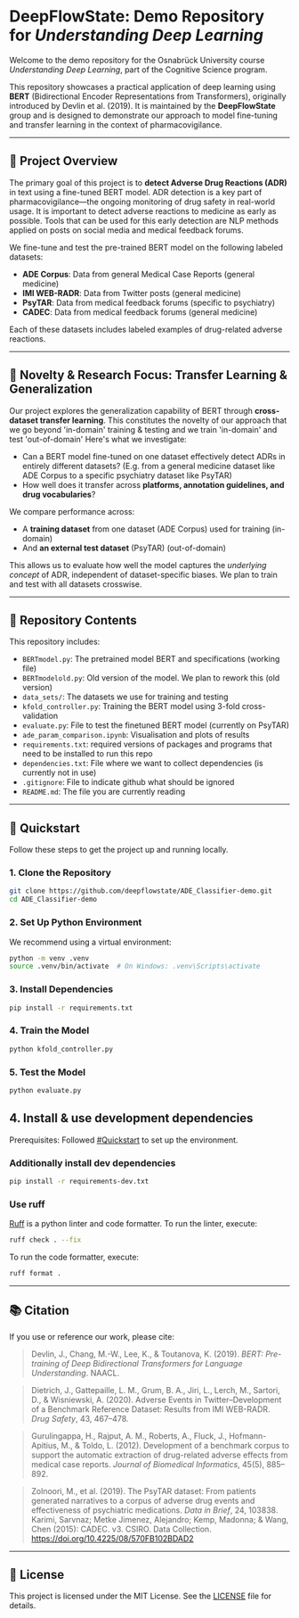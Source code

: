 
# DeepFlowState: Demo Repository for *Understanding Deep Learning*

Welcome to the demo repository for the Osnabrück University course *Understanding Deep Learning*, part of the Cognitive Science program.

This repository showcases a practical application of deep learning using **BERT** (Bidirectional Encoder Representations from Transformers), originally introduced by Devlin et al. (2019). It is maintained by the **DeepFlowState** group and is designed to demonstrate our approach to model fine-tuning and transfer learning in the context of pharmacovigilance.

---

## 🧠 Project Overview

The primary goal of this project is to **detect Adverse Drug Reactions (ADR)** in text using a fine-tuned BERT model. ADR detection is a key part of pharmacovigilance—the ongoing monitoring of drug safety in real-world usage. It is important to detect adverse reactions to medicine as early as possible. Tools that can be used for this early detection are NLP methods applied on posts on social media and medical feedback forums.

We fine-tune and test the pre-trained BERT model on the following labeled datasets:

- **ADE Corpus**: Data from general Medical Case Reports (general medicine)
- **IMI WEB-RADR**: Data from Twitter posts (general medicine)
- **PsyTAR**: Data from medical feedback forums (specific to psychiatry)
- **CADEC**: Data from medical feedback forums (general medicine)

Each of these datasets includes labeled examples of drug-related adverse reactions.

---

## 🔬 Novelty & Research Focus: Transfer Learning & Generalization

Our project explores the generalization capability of BERT through **cross-dataset transfer learning**. This constitutes the novelty of our approach that we go beyond 'in-domain' training & testing and we train 'in-domain' and test 'out-of-domain' Here's what we investigate:

- Can a BERT model fine-tuned on one dataset effectively detect ADRs in entirely different datasets? (E.g. from a general medicine dataset like ADE Corpus to a specific psychiatry dataset like PsyTAR)
- How well does it transfer across **platforms, annotation guidelines, and drug vocabularies**?

We compare performance across:

- A **training dataset** from one dataset (ADE Corpus) used for training (in-domain)
- And **an external test dataset** (PsyTAR) (out-of-domain)

This allows us to evaluate how well the model captures the *underlying concept* of ADR, independent of dataset-specific biases. We plan to train and test with all datasets crosswise.

---

## 📁 Repository Contents

This repository includes:

- `BERTmodel.py`: The pretrained model BERT and specifications (working file)
- `BERTmodelold.py`: Old version of the model. We plan to rework this (old version)
- `data_sets/`: The datasets we use for training and testing
- `kfold_controller.py`: Training the BERT model using 3-fold cross-validation
- `evaluate.py`: File to test the finetuned BERT model (currently on PsyTAR)
- `ade_param_comparison.ipynb`: Visualisation and plots of results
- `requirements.txt`: required versions of packages and programs that need to be installed to run this repo
- `dependencies.txt`: File where we want to collect dependencies (is currently not in use)
- `.gitignore`: File to indicate github what should be ignored
- `README.md`: The file you are currently reading

---

## 🚀 Quickstart

Follow these steps to get the project up and running locally.

### 1. Clone the Repository

```bash
git clone https://github.com/deepflowstate/ADE_Classifier-demo.git
cd ADE_Classifier-demo
````

### 2. Set Up Python Environment

We recommend using a virtual environment:

```bash
python -m venv .venv
source .venv/bin/activate  # On Windows: .venv\Scripts\activate
```

### 3. Install Dependencies

```bash
pip install -r requirements.txt
```

### 4. Train the Model

```bash
python kfold_controller.py
```

### 5. Test the Model

```bash
python evaluate.py
```

## 4. Install & use development dependencies

Prerequisites: Followed [#Quickstart](#quickstart) to set up the environment.

### Additionally install dev dependencies
```bash
pip install -r requirements-dev.txt
```

### Use ruff
[Ruff](https://github.com/astral-sh/ruff) is a python linter and code formatter. 
To run the linter, execute:
```bash
ruff check . --fix
```

To run the code formatter, execute:
```bash
ruff format .
```


---

## 📚 Citation

If you use or reference our work, please cite:

> Devlin, J., Chang, M.-W., Lee, K., & Toutanova, K. (2019). *BERT: Pre-training of Deep Bidirectional Transformers for Language Understanding*. NAACL.

> Dietrich, J., Gattepaille, L. M., Grum, B. A., Jiri, L., Lerch, M., Sartori, D., & Wisniewski, A. (2020). Adverse Events in Twitter–Development of a Benchmark Reference Dataset: Results from IMI WEB-RADR. *Drug Safety*, 43, 467–478.

> Gurulingappa, H., Rajput, A. M., Roberts, A., Fluck, J., Hofmann-Apitius, M., & Toldo, L. (2012). Development of a benchmark corpus to support the automatic extraction of drug-related adverse effects from medical case reports. *Journal of Biomedical Informatics*, 45(5), 885–892.

> Zolnoori, M., et al. (2019). The PsyTAR dataset: From patients generated narratives to a corpus of adverse drug events and effectiveness of psychiatric medications. *Data in Brief*, 24, 103838.
> Karimi, Sarvnaz; Metke Jimenez, Alejandro; Kemp, Madonna; & Wang, Chen (2015): CADEC. v3. CSIRO. Data Collection. https://doi.org/10.4225/08/570FB102BDAD2

---

## 📄 License

This project is licensed under the MIT License. See the [LICENSE](LICENSE) file for details.

```



